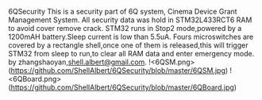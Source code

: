6QSecurity
This is a security part of 6Q system, Cinema Device Grant Management System. 
All security data was hold in STM32L433RCT6 RAM to avoid cover remove crack.
STM32 runs in Stop2 mode,powered by a 1200mAH battery.Sleep current is low than 5.5uA.
Fours microswitches are covered by a rectangle shell,once one of them is released,this
will trigger STM32 from sleep to run,to clear all RAM data and enter emergency mode.
by zhangshaoyan,shell.albert@gmail.com.
!<6QSM.png>(https://github.com/ShellAlbert/6QSecurity/blob/master/6QSM.jpg)
!<6QBoard.png>(https://github.com/ShellAlbert/6QSecurity/blob/master/6QBoard.jpg)